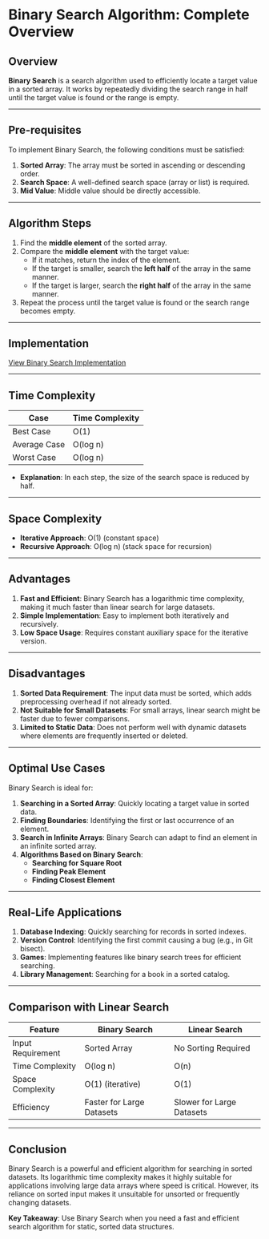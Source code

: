 # Binary Search Algorithm: Complete Overview

## **Overview**
**Binary Search** is a search algorithm used to efficiently locate a target value in a sorted array. It works by repeatedly dividing the search range in half until the target value is found or the range is empty.

---

## **Pre-requisites**
To implement Binary Search, the following conditions must be satisfied:

1. **Sorted Array**: The array must be sorted in ascending or descending order.
2. **Search Space**: A well-defined search space (array or list) is required.
3. **Mid Value**: Middle value should be directly accessible.

---

## **Algorithm Steps**
1. Find the **middle element** of the sorted array.
2. Compare the **middle element** with the target value:
   - If it matches, return the index of the element.
   - If the target is smaller, search the **left half** of the array in the same manner.
   - If the target is larger, search the **right half** of the array in the same manner.
3. Repeat the process until the target value is found or the search range becomes empty.

---

## **Implementation**
   [View Binary Search Implementation](./binarySearch.c)

---

## **Time Complexity**
| Case          | Time Complexity |
|---------------|-----------------|
| Best Case     | O(1)            |
| Average Case  | O(log n)        |
| Worst Case    | O(log n)        |

- **Explanation**: In each step, the size of the search space is reduced by half.

---

## **Space Complexity**
- **Iterative Approach**: O(1) (constant space)
- **Recursive Approach**: O(log n) (stack space for recursion)

---

## **Advantages**
1. **Fast and Efficient**: Binary Search has a logarithmic time complexity, making it much faster than linear search for large datasets.
2. **Simple Implementation**: Easy to implement both iteratively and recursively.
3. **Low Space Usage**: Requires constant auxiliary space for the iterative version.

---

## **Disadvantages**
1. **Sorted Data Requirement**: The input data must be sorted, which adds preprocessing overhead if not already sorted.
2. **Not Suitable for Small Datasets**: For small arrays, linear search might be faster due to fewer comparisons.
3. **Limited to Static Data**: Does not perform well with dynamic datasets where elements are frequently inserted or deleted.

---

## **Optimal Use Cases**
Binary Search is ideal for:

1. **Searching in a Sorted Array**: Quickly locating a target value in sorted data.
2. **Finding Boundaries**: Identifying the first or last occurrence of an element.
3. **Search in Infinite Arrays**: Binary Search can adapt to find an element in an infinite sorted array.
4. **Algorithms Based on Binary Search**:
   - **Searching for Square Root**
   - **Finding Peak Element**
   - **Finding Closest Element**

---

## **Real-Life Applications**
1. **Database Indexing**: Quickly searching for records in sorted indexes.
2. **Version Control**: Identifying the first commit causing a bug (e.g., in Git bisect).
3. **Games**: Implementing features like binary search trees for efficient searching.
4. **Library Management**: Searching for a book in a sorted catalog.

---

## **Comparison with Linear Search**
| **Feature**       | **Binary Search**         | **Linear Search**          |
|--------------------|---------------------------|----------------------------|
| Input Requirement  | Sorted Array              | No Sorting Required       |
| Time Complexity    | O(log n)                  | O(n)                      |
| Space Complexity   | O(1) (iterative)          | O(1)                      |
| Efficiency         | Faster for Large Datasets | Slower for Large Datasets |

---

## **Conclusion**
Binary Search is a powerful and efficient algorithm for searching in sorted datasets. Its logarithmic time complexity makes it highly suitable for applications involving large data arrays where speed is critical. However, its reliance on sorted input makes it unsuitable for unsorted or frequently changing datasets.

**Key Takeaway**: Use Binary Search when you need a fast and efficient search algorithm for static, sorted data structures.

